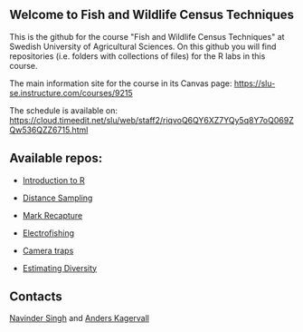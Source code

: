 ## Welcome to Fish and Wildlife Census Techniques

This is the github for the course "Fish and Wildlife Census Techniques" at Swedish University of Agricultural Sciences. On this github you will find repositories (i.e. folders with collections of files) for the R labs in this course.

The main information site for the course in its Canvas page: <https://slu-se.instructure.com/courses/9215>

The schedule is available on: <https://cloud.timeedit.net/slu/web/staff2/riqvoQ6QY6XZ7YQy5q8Y7oQ069ZQw536QZZ6715.html>

## Available repos:

-   [Introduction to R](../../R-intro)

-   [Distance Sampling](../../DistanceSampling)

-   [Mark Recapture](../../MarkRecapture)

-   [Electrofishing](../../Electrofishing)

-   [Camera traps](../../Camera-traps)

-   [Estimating Diversity](../../Estimating-Diversity) 

## Contacts
[Navinder Singh](mailto:navinder.signh@slu.se) and [Anders Kagervall](mailto:anders.kagervall@slu.se)

